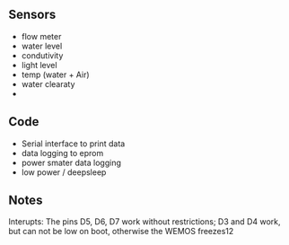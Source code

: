 ## Sensors
-  flow meter
-  water level
-  condutivity
-  light level
-  temp (water + Air)
-  water clearaty
-  

## Code 
-  Serial interface to print data
-  data logging to eprom
-  power smater data logging
-  low power / deepsleep


## Notes
Interupts: The pins D5, D6, D7 work without restrictions; D3 and D4 work, but can not be low on boot, otherwise the WEMOS freezes12